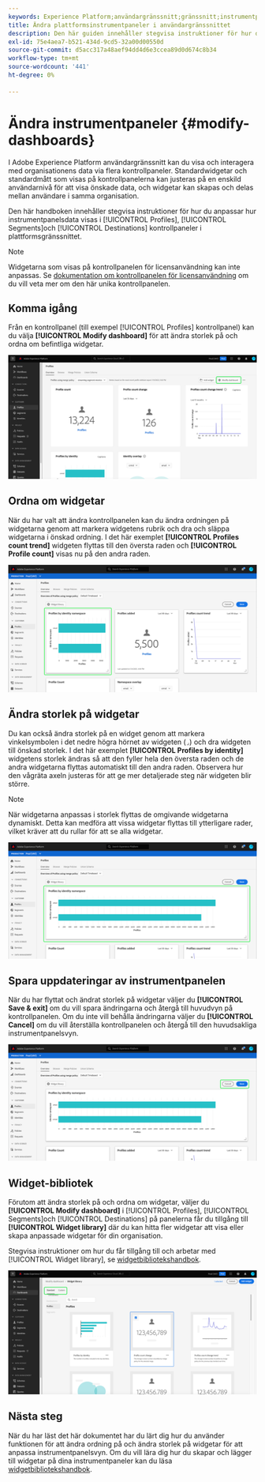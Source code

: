 ```yaml
---
keywords: Experience Platform;användargränssnitt;gränssnitt;instrumentpaneler;instrumentpanel;profiler;segment;mål;licensanvändning
title: Ändra plattformsinstrumentpaneler i användargränssnittet
description: Den här guiden innehåller stegvisa instruktioner för hur du anpassar hur organisationens Adobe Experience Platform-data visas på kontrollpaneler.
exl-id: 75e4aea7-b521-434d-9cd5-32a00d00550d
source-git-commit: d5acc317a48aef94dd4d6e3ccea89d0d674c8b34
workflow-type: tm+mt
source-wordcount: '441'
ht-degree: 0%

---
```


# Ändra instrumentpaneler {#modify-dashboards}

I Adobe Experience Platform användargränssnitt kan du visa och interagera med organisationens data via flera kontrollpaneler. Standardwidgetar och standardmått som visas på kontrollpanelerna kan justeras på en enskild användarnivå för att visa önskade data, och widgetar kan skapas och delas mellan användare i samma organisation.

Den här handboken innehåller stegvisa instruktioner för hur du anpassar hur instrumentpanelsdata visas i [!UICONTROL Profiles], [!UICONTROL Segments]och [!UICONTROL Destinations] kontrollpaneler i plattformsgränssnittet.

>[!NOTE]
>
>Widgetarna som visas på kontrollpanelen för licensanvändning kan inte anpassas. Se [dokumentation om kontrollpanelen för licensanvändning](../guides/license-usage.md) om du vill veta mer om den här unika kontrollpanelen.

## Komma igång

Från en kontrollpanel (till exempel [!UICONTROL Profiles] kontrollpanel) kan du välja **[!UICONTROL Modify dashboard]** för att ändra storlek på och ordna om befintliga widgetar.

![](../images/customization/modify-dashboard.png)

## Ordna om widgetar

När du har valt att ändra kontrollpanelen kan du ändra ordningen på widgetarna genom att markera widgetens rubrik och dra och släppa widgetarna i önskad ordning. I det här exemplet **[!UICONTROL Profiles count trend]** widgeten flyttas till den översta raden och **[!UICONTROL Profile count]** visas nu på den andra raden.

![](../images/customization/move-widget.png)

## Ändra storlek på widgetar

Du kan också ändra storlek på en widget genom att markera vinkelsymbolen i det nedre högra hörnet av widgeten (`⌟`) och dra widgeten till önskad storlek. I det här exemplet **[!UICONTROL Profiles by identity]** widgetens storlek ändras så att den fyller hela den översta raden och de andra widgetarna flyttas automatiskt till den andra raden. Observera hur den vågräta axeln justeras för att ge mer detaljerade steg när widgeten blir större.

>[!NOTE]
>
>När widgetarna anpassas i storlek flyttas de omgivande widgetarna dynamiskt. Detta kan medföra att vissa widgetar flyttas till ytterligare rader, vilket kräver att du rullar för att se alla widgetar.

![](../images/customization/resize-widget.png)

## Spara uppdateringar av instrumentpanelen

När du har flyttat och ändrat storlek på widgetar väljer du **[!UICONTROL Save & exit]** om du vill spara ändringarna och återgå till huvudvyn på kontrollpanelen. Om du inte vill behålla ändringarna väljer du **[!UICONTROL Cancel]** om du vill återställa kontrollpanelen och återgå till den huvudsakliga instrumentpanelsvyn.

![](../images/customization/save-changes.png)

## Widget-bibliotek

Förutom att ändra storlek på och ordna om widgetar, väljer du **[!UICONTROL Modify dashboard]** i [!UICONTROL Profiles], [!UICONTROL Segments]och [!UICONTROL Destinations] på panelerna får du tillgång till **[!UICONTROL Widget library]** där du kan hitta fler widgetar att visa eller skapa anpassade widgetar för din organisation.

Stegvisa instruktioner om hur du får tillgång till och arbetar med [!UICONTROL Widget library], se [widgetbibliotekshandbok](widget-library.md).

![](../images/customization/widget-library.png)

## Nästa steg

När du har läst det här dokumentet har du lärt dig hur du använder funktionen för att ändra ordning på och ändra storlek på widgetar för att anpassa instrumentpanelsvyn. Om du vill lära dig hur du skapar och lägger till widgetar på dina instrumentpaneler kan du läsa [widgetbibliotekshandbok](widget-library.md).
